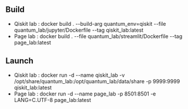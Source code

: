 ## Build
- Qiskit lab : docker build . --build-arg quantum_env=qiskit --file quantum_lab/jupyter/Dockerfile --tag qiskit_lab:latest
- Page lab : docker build . --file quantum_lab/streamlit/Dockerfile --tag page_lab:latest
## Launch
- Qiskit lab : docker run -d --name qiskit_lab -v /opt/share/quantum_lab:/opt/quantum_lab/data/share -p 9999:9999 qiskit_lab:latest  
- Page lab : docker run -d --name page_lab -p 8501:8501 -e LANG=C.UTF-8 page_lab:latest

